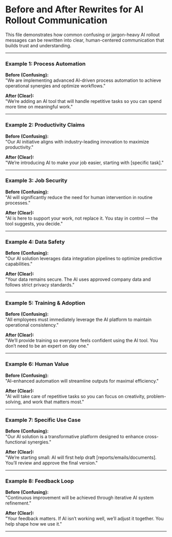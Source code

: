 # Before and After Rewrites for AI Rollout Communication  

This file demonstrates how common confusing or jargon-heavy AI rollout messages can be rewritten into clear, human-centered communication that builds trust and understanding.  

---

### Example 1: Process Automation  

**Before (Confusing):**  
"We are implementing advanced AI-driven process automation to achieve operational synergies and optimize workflows."  

**After (Clear):**  
"We’re adding an AI tool that will handle repetitive tasks so you can spend more time on meaningful work."  

---

### Example 2: Productivity Claims  

**Before (Confusing):**  
"Our AI initiative aligns with industry-leading innovation to maximize productivity."  

**After (Clear):**  
"We’re introducing AI to make your job easier, starting with [specific task]."  

---

### Example 3: Job Security  

**Before (Confusing):**  
"AI will significantly reduce the need for human intervention in routine processes."  

**After (Clear):**  
"AI is here to support your work, not replace it. You stay in control — the tool suggests, you decide."  

---

### Example 4: Data Safety  

**Before (Confusing):**  
"Our AI solution leverages data integration pipelines to optimize predictive capabilities."  

**After (Clear):**  
"Your data remains secure. The AI uses approved company data and follows strict privacy standards."  

---

### Example 5: Training & Adoption  

**Before (Confusing):**  
"All employees must immediately leverage the AI platform to maintain operational consistency."  

**After (Clear):**  
"We’ll provide training so everyone feels confident using the AI tool. You don’t need to be an expert on day one."  

---

### Example 6: Human Value  

**Before (Confusing):**  
"AI-enhanced automation will streamline outputs for maximal efficiency."  

**After (Clear):**  
"AI will take care of repetitive tasks so you can focus on creativity, problem-solving, and work that matters most."  

---

### Example 7: Specific Use Case  

**Before (Confusing):**  
"Our AI solution is a transformative platform designed to enhance cross-functional synergies."  

**After (Clear):**  
"We’re starting small: AI will first help draft [reports/emails/documents]. You’ll review and approve the final version."  

---

### Example 8: Feedback Loop  

**Before (Confusing):**  
"Continuous improvement will be achieved through iterative AI system refinement."  

**After (Clear):**  
"Your feedback matters. If AI isn’t working well, we’ll adjust it together. You help shape how we use it."  

---
